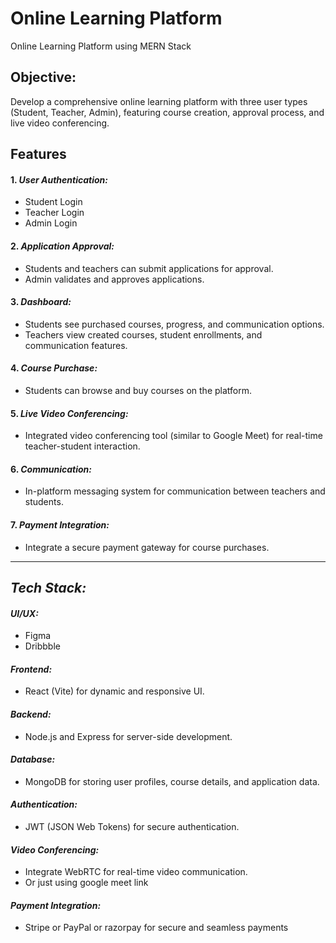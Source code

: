 
# Online Learning Platform

Online Learning Platform using MERN Stack

## Objective:

Develop a comprehensive online learning platform with three user types (Student, Teacher, Admin), featuring course creation, approval process, and live video conferencing.
## Features

#### 1. *User Authentication:*
   - Student Login
   - Teacher Login
   - Admin Login

#### 2. *Application Approval:*
   - Students and teachers can submit applications for approval.
   - Admin validates and approves applications.

#### 3. *Dashboard:*
   - Students see purchased courses, progress, and communication options.
   - Teachers view created courses, student enrollments, and communication features.

#### 4. *Course Purchase:*
   - Students can browse and buy courses on the platform.

#### 5. *Live Video Conferencing:*
   - Integrated video conferencing tool (similar to Google Meet) for real-time teacher-student interaction.

#### 6. *Communication:*
   - In-platform messaging system for communication between teachers and students.

#### 7. *Payment Integration:*
   - Integrate a secure payment gateway for course purchases.

----


## *Tech Stack:*

#### *UI/UX:*
  - Figma 
  - Dribbble

#### *Frontend:*
  - React (Vite) for dynamic and responsive UI.

#### *Backend:*
  - Node.js and Express for server-side development.

#### *Database:*
  - MongoDB for storing user profiles, course details, and application data.

#### *Authentication:*
  - JWT (JSON Web Tokens) for secure authentication.

#### *Video Conferencing:*
  - Integrate WebRTC for real-time video communication.
  - Or just using google meet link

#### *Payment Integration:*
  - Stripe or PayPal or razorpay for secure and seamless payments
